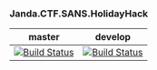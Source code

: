 ### Janda.CTF.SANS.HolidayHack

| master | develop |
|:------:|:-----------:|
|[![Build Status](http://nas:8081/buildStatus/icon?job=Janda.CTF.SANS.HolidayHack/master)](http://nas:8081/job/Janda.CTF.SANS.HolidayHack/job/master)|[![Build Status](http://nas:8081/buildStatus/icon?job=Janda.CTF.SANS.HolidayHack/develop)](http://nas:8081/job/Janda.CTF.SANS.HolidayHack/job/develop)|



